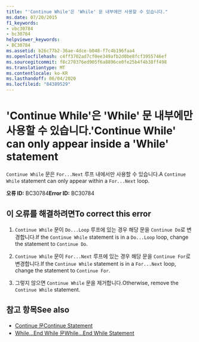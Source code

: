 ```yaml
---
title: "'Continue While'은 'While' 문 내부에만 사용할 수 있습니다."
ms.date: 07/20/2015
f1_keywords:
- vbc30784
- bc30784
helpviewer_keywords:
- BC30784
ms.assetid: b26c77b2-36ae-4dce-b048-f7c4b196faa4
ms.openlocfilehash: c4ff3702ad7cf0ee349afb2d0be8fcf3955746ef
ms.sourcegitcommit: f8c270376ed905f6a8896ce0fe25b4f4b38ff498
ms.translationtype: MT
ms.contentlocale: ko-KR
ms.lasthandoff: 06/04/2020
ms.locfileid: "84389529"
---
```

# <a name="continue-while-can-only-appear-inside-a-while-statement"></a><span data-ttu-id="12370-102">'Continue While'은 'While' 문 내부에만 사용할 수 있습니다.</span><span class="sxs-lookup"><span data-stu-id="12370-102">'Continue While' can only appear inside a 'While' statement</span></span>
<span data-ttu-id="12370-103">`Continue While` 문은 `For...Next` 루프 내에서만 사용할 수 있습니다.</span><span class="sxs-lookup"><span data-stu-id="12370-103">A `Continue While` statement can only appear within a `For...Next` loop.</span></span>  
  
 <span data-ttu-id="12370-104">**오류 ID:** BC30784</span><span class="sxs-lookup"><span data-stu-id="12370-104">**Error ID:** BC30784</span></span>  
  
## <a name="to-correct-this-error"></a><span data-ttu-id="12370-105">이 오류를 해결하려면</span><span class="sxs-lookup"><span data-stu-id="12370-105">To correct this error</span></span>  
  
1. <span data-ttu-id="12370-106">`Continue While` 문이 `Do...Loop` 루프에 있는 경우 해당 문을 `Continue Do`로 변경합니다.</span><span class="sxs-lookup"><span data-stu-id="12370-106">If the `Continue While` statement is in a `Do...Loop` loop, change the statement to `Continue Do`.</span></span>  
  
2. <span data-ttu-id="12370-107">`Continue While` 문이 `For...Next` 루프에 있는 경우 해당 문을 `Continue For`로 변경합니다.</span><span class="sxs-lookup"><span data-stu-id="12370-107">If the `Continue While` statement is in a `For...Next` loop, change the statement to `Continue For`.</span></span>  
  
3. <span data-ttu-id="12370-108">그렇지 않으면 `Continue While` 문을 제거합니다.</span><span class="sxs-lookup"><span data-stu-id="12370-108">Otherwise, remove the `Continue While` statement.</span></span>  
  
## <a name="see-also"></a><span data-ttu-id="12370-109">참고 항목</span><span class="sxs-lookup"><span data-stu-id="12370-109">See also</span></span>

- [<span data-ttu-id="12370-110">Continue 문</span><span class="sxs-lookup"><span data-stu-id="12370-110">Continue Statement</span></span>](../language-reference/statements/continue-statement.md)
- [<span data-ttu-id="12370-111">While...End While 문</span><span class="sxs-lookup"><span data-stu-id="12370-111">While...End While Statement</span></span>](../language-reference/statements/while-end-while-statement.md)
